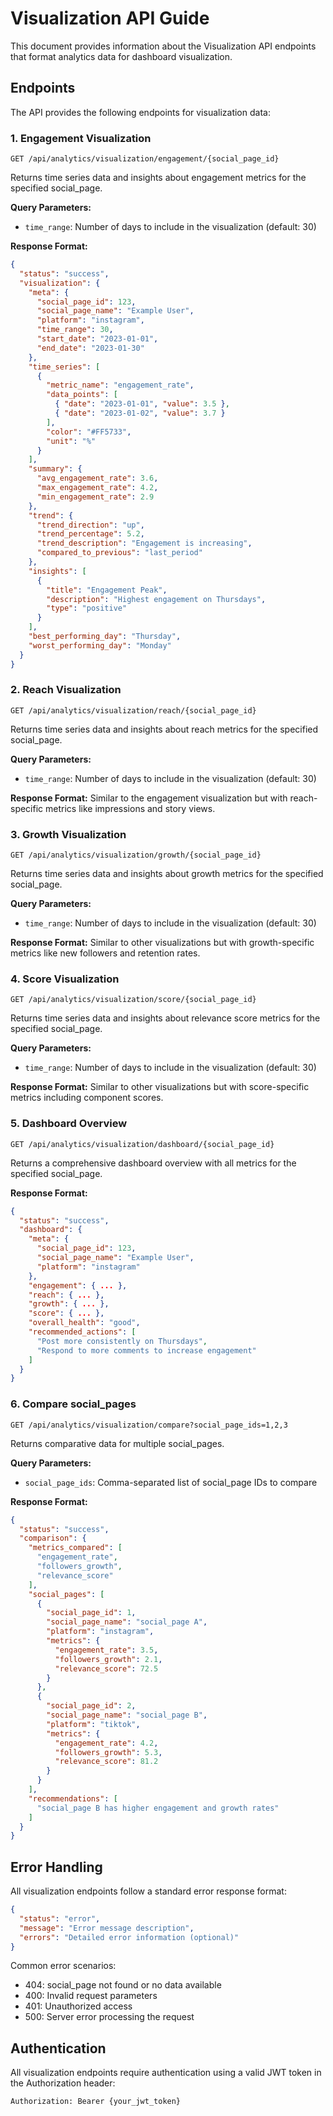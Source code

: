 # Visualization API Guide

This document provides information about the Visualization API endpoints that format analytics data for dashboard visualization.

## Endpoints

The API provides the following endpoints for visualization data:

### 1. Engagement Visualization

```
GET /api/analytics/visualization/engagement/{social_page_id}
```

Returns time series data and insights about engagement metrics for the specified social_page.

**Query Parameters:**
- `time_range`: Number of days to include in the visualization (default: 30)

**Response Format:**
```json
{
  "status": "success",
  "visualization": {
    "meta": {
      "social_page_id": 123,
      "social_page_name": "Example User",
      "platform": "instagram",
      "time_range": 30,
      "start_date": "2023-01-01",
      "end_date": "2023-01-30"
    },
    "time_series": [
      {
        "metric_name": "engagement_rate",
        "data_points": [
          { "date": "2023-01-01", "value": 3.5 },
          { "date": "2023-01-02", "value": 3.7 }
        ],
        "color": "#FF5733",
        "unit": "%"
      }
    ],
    "summary": {
      "avg_engagement_rate": 3.6,
      "max_engagement_rate": 4.2,
      "min_engagement_rate": 2.9
    },
    "trend": {
      "trend_direction": "up",
      "trend_percentage": 5.2,
      "trend_description": "Engagement is increasing",
      "compared_to_previous": "last_period"
    },
    "insights": [
      {
        "title": "Engagement Peak",
        "description": "Highest engagement on Thursdays",
        "type": "positive"
      }
    ],
    "best_performing_day": "Thursday",
    "worst_performing_day": "Monday"
  }
}
```

### 2. Reach Visualization

```
GET /api/analytics/visualization/reach/{social_page_id}
```

Returns time series data and insights about reach metrics for the specified social_page.

**Query Parameters:**
- `time_range`: Number of days to include in the visualization (default: 30)

**Response Format:**
Similar to the engagement visualization but with reach-specific metrics like impressions and story views.

### 3. Growth Visualization

```
GET /api/analytics/visualization/growth/{social_page_id}
```

Returns time series data and insights about growth metrics for the specified social_page.

**Query Parameters:**
- `time_range`: Number of days to include in the visualization (default: 30)

**Response Format:**
Similar to other visualizations but with growth-specific metrics like new followers and retention rates.

### 4. Score Visualization

```
GET /api/analytics/visualization/score/{social_page_id}
```

Returns time series data and insights about relevance score metrics for the specified social_page.

**Query Parameters:**
- `time_range`: Number of days to include in the visualization (default: 30)

**Response Format:**
Similar to other visualizations but with score-specific metrics including component scores.

### 5. Dashboard Overview

```
GET /api/analytics/visualization/dashboard/{social_page_id}
```

Returns a comprehensive dashboard overview with all metrics for the specified social_page.

**Response Format:**
```json
{
  "status": "success",
  "dashboard": {
    "meta": {
      "social_page_id": 123,
      "social_page_name": "Example User",
      "platform": "instagram"
    },
    "engagement": { ... },
    "reach": { ... },
    "growth": { ... },
    "score": { ... },
    "overall_health": "good",
    "recommended_actions": [
      "Post more consistently on Thursdays",
      "Respond to more comments to increase engagement"
    ]
  }
}
```

### 6. Compare social_pages

```
GET /api/analytics/visualization/compare?social_page_ids=1,2,3
```

Returns comparative data for multiple social_pages.

**Query Parameters:**
- `social_page_ids`: Comma-separated list of social_page IDs to compare

**Response Format:**
```json
{
  "status": "success",
  "comparison": {
    "metrics_compared": [
      "engagement_rate", 
      "followers_growth", 
      "relevance_score"
    ],
    "social_pages": [
      {
        "social_page_id": 1,
        "social_page_name": "social_page A",
        "platform": "instagram",
        "metrics": {
          "engagement_rate": 3.5,
          "followers_growth": 2.1,
          "relevance_score": 72.5
        }
      },
      {
        "social_page_id": 2,
        "social_page_name": "social_page B",
        "platform": "tiktok",
        "metrics": {
          "engagement_rate": 4.2,
          "followers_growth": 5.3,
          "relevance_score": 81.2
        }
      }
    ],
    "recommendations": [
      "social_page B has higher engagement and growth rates"
    ]
  }
}
```

## Error Handling

All visualization endpoints follow a standard error response format:

```json
{
  "status": "error",
  "message": "Error message description",
  "errors": "Detailed error information (optional)"
}
```

Common error scenarios:
- 404: social_page not found or no data available
- 400: Invalid request parameters
- 401: Unauthorized access
- 500: Server error processing the request

## Authentication

All visualization endpoints require authentication using a valid JWT token in the Authorization header:

```
Authorization: Bearer {your_jwt_token}
```